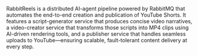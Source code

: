 RabbitReels is a distributed AI-agent pipeline powered by RabbitMQ that automates the end-to-end creation and publication of YouTube Shorts. It features a script-generator service that produces concise video narratives, a video-creator service that transforms those scripts into MP4 clips using AI-driven rendering tools, and a publisher service that handles seamless uploads to YouTube—ensuring scalable, fault-tolerant content delivery at every step.